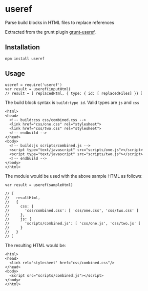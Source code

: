 # useref

Parse build blocks in HTML files to replace references

Extracted from the grunt plugin [grunt-useref](https://github.com/pajtai/grunt-useref).

## Installation

    npm install useref

## Usage

    useref = require('useref')
    var result = useref(inputHtml)
    // result = [ replacedHtml, { type: { id: [ replacedFiles] }} ]


The build block syntax is `build:type id`. Valid types are `js` and `css`

    <html>
    <head>
      <!-- build:css css/combined.css -->
      <link href="css/one.css" rel="stylesheet">
      <link href="css/two.css" rel="stylesheet">
      <!-- endbuild -->
    </head>
    <body>
      <!-- build:js scripts/combined.js -->
      <script type="text/javascript" src="scripts/one.js"></script>
      <script type="text/javascript" src="scripts/two.js"></script>
      <!-- endbuild -->
    </body>
    </html>

The module would be used with the above sample HTML as follows:

    var result = useref(sampleHtml)

    // [
    //   resultHtml,
    //   {
    //     css: {
    //       'css/combined.css': [ 'css/one.css', 'css/two.css' ]
    //     },
    //     js: {
    //       'scripts/combined.js': [ 'css/one.js', 'css/two.js' ]
    //     }
    //   }
    // ]


The resulting HTML would be:

    <html>
    <head>
      <link rel="stylesheet" href="css/combined.css"/>
    </head>
    <body>
      <script src="scripts/combined.js"></script>
    </body>
    </html>